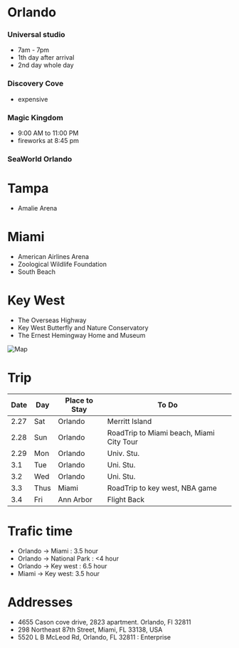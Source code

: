 # Orlando
### Universal studio
+ 7am - 7pm
+ 1th day after arrival
+ 2nd day whole day

### Discovery Cove
+ expensive

### Magic Kingdom
+ 9:00 AM to 11:00 PM
+ fireworks at 8:45 pm

### SeaWorld Orlando

# Tampa
+ Amalie Arena

# Miami
+ American Airlines Arena
+ Zoological Wildlife Foundation
+ South Beach

# Key West
+ The Overseas Highway
+ Key West Butterfly and Nature Conservatory
+ The Ernest Hemingway Home and Museum

![Map](http://www.netstate.com/states/geography/mapcom/images/fl.gif "Logo Title Text 1")

# Trip

Date   |  Day | Place to Stay | To Do
--------|------|------|------
2.27    |   Sat | Orlando|Merritt Island
2.28     |   Sun | Orlando|RoadTrip to Miami beach, Miami City Tour
2.29   |   Mon   | Orlando |Univ. Stu.
3.1 | Tue | Orlando |Uni. Stu.
3.2 | Wed | Orlando | Uni. Stu.
3.3 | Thus | Miami | RoadTrip to key west, NBA game
3.4 | Fri | Ann Arbor | Flight Back

# Trafic time
+ Orlando -> Miami : 3.5 hour
+ Orlando -> National Park : <4 hour
+ Orlando -> Key west : 6.5 hour
+ Miami -> Key west: 3.5 hour

# Addresses
+ 4655 Cason cove drive, 2823 apartment. Orlando, Fl 32811
+ 298 Northeast 87th Street, Miami, FL 33138, USA
+ 5520 L B McLeod Rd, Orlando, FL 32811 : Enterprise
